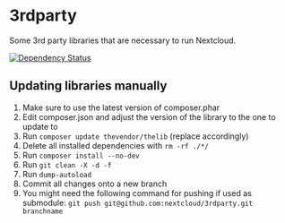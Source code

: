 # 3rdparty

Some 3rd party libraries that are necessary to run Nextcloud.

[![Dependency Status](https://www.versioneye.com/user/projects/576c043fcd6d510048bab256/badge.svg?style=flat-square)](https://www.versioneye.com/user/projects/576c043fcd6d510048bab256)

## Updating libraries manually

1. Make sure to use the latest version of composer.phar
2. Edit composer.json and adjust the version of the library to the one to update to
3. Run `composer update thevendor/thelib` (replace accordingly)
4. Delete all installed dependencies with `rm -rf ./*/`
5. Run `composer install --no-dev`
5. Run `git clean -X -d -f`
7. Run `dump-autoload`
8. Commit all changes onto a new branch
9. You might need the following command for pushing if used as submodule: `git push git@github.com:nextcloud/3rdparty.git branchname`
